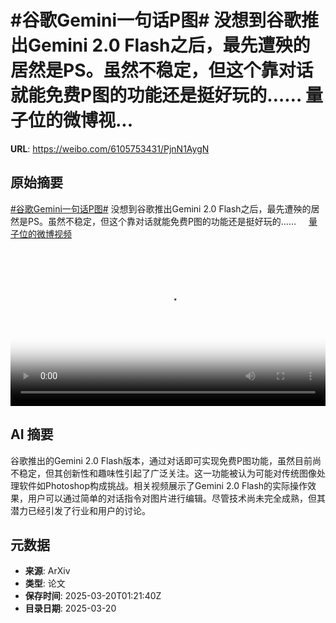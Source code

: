 # #谷歌Gemini一句话P图# 没想到谷歌推出Gemini 2.0 Flash之后，最先遭殃的居然是PS。虽然不稳定，但这个靠对话就能免费P图的功能还是挺好玩的…… 量子位的微博视...

**URL**: https://weibo.com/6105753431/PjnN1AygN

## 原始摘要

<a href="https://m.weibo.cn/search?containerid=231522type%3D1%26t%3D10%26q%3D%23%E8%B0%B7%E6%AD%8CGemini%E4%B8%80%E5%8F%A5%E8%AF%9DP%E5%9B%BE%23&amp;extparam=%23%E8%B0%B7%E6%AD%8CGemini%E4%B8%80%E5%8F%A5%E8%AF%9DP%E5%9B%BE%23" data-hide=""><span class="surl-text">#谷歌Gemini一句话P图#</span></a>  没想到谷歌推出Gemini 2.0 Flash之后，最先遭殃的居然是PS。虽然不稳定，但这个靠对话就能免费P图的功能还是挺好玩的…… <a href="https://video.weibo.com/show?fid=1034:5146077372809220" data-hide=""><span class="url-icon"><img style="width: 1rem;height: 1rem" src="https://h5.sinaimg.cn/upload/2015/09/25/3/timeline_card_small_video_default.png" referrerpolicy="no-referrer"></span><span class="surl-text">量子位的微博视频</span></a> <br clear="both"><div style="clear: both"></div><video controls="controls" poster="https://tvax2.sinaimg.cn/orj480/006Fd7o3ly1hzmrxpjwp4j30u01hc41j.jpg" style="width: 100%"><source src="https://f.video.weibocdn.com/o0/E8rUSuSilx08mO8fmuk801041200dWaF0E010.mp4?label=mp4_720p&amp;template=720x1280.24.0&amp;ori=0&amp;ps=1CwnkDw1GXwCQx&amp;Expires=1742437287&amp;ssig=iynCTeTTLj&amp;KID=unistore,video"><source src="https://f.video.weibocdn.com/o0/MX8e2hxWlx08mO8fkP2U010412007LAm0E010.mp4?label=mp4_hd&amp;template=540x960.24.0&amp;ori=0&amp;ps=1CwnkDw1GXwCQx&amp;Expires=1742437287&amp;ssig=wpbSusJ%2By7&amp;KID=unistore,video"><source src="https://f.video.weibocdn.com/o0/G41xG4HWlx08mO8fdOP6010412004dev0E010.mp4?label=mp4_ld&amp;template=360x640.24.0&amp;ori=0&amp;ps=1CwnkDw1GXwCQx&amp;Expires=1742437287&amp;ssig=8Vp8jpQx7Y&amp;KID=unistore,video"><p>视频无法显示，请前往<a href="https://video.weibo.com/show?fid=1034%3A5146077372809220" target="_blank" rel="noopener noreferrer">微博视频</a>观看。</p></video>

## AI 摘要

谷歌推出的Gemini 2.0 Flash版本，通过对话即可实现免费P图功能，虽然目前尚不稳定，但其创新性和趣味性引起了广泛关注。这一功能被认为可能对传统图像处理软件如Photoshop构成挑战。相关视频展示了Gemini 2.0 Flash的实际操作效果，用户可以通过简单的对话指令对图片进行编辑。尽管技术尚未完全成熟，但其潜力已经引发了行业和用户的讨论。

## 元数据

- **来源**: ArXiv
- **类型**: 论文
- **保存时间**: 2025-03-20T01:21:40Z
- **目录日期**: 2025-03-20
